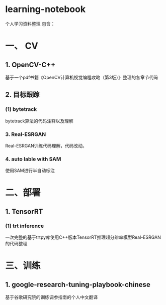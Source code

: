 # learning-notebook
个人学习资料整理
包含：
# 一、 CV
## 1. OpenCV-C++
基于一个pdf书籍《OpenCV计算机视觉编程攻略（第3版）》整理的各章节代码
## 2. 目标跟踪
### (1) bytetrack
bytetrack算法的代码注释以及理解
### 3. Real-ESRGAN
Real-ESRGAN训练代码理解，代码改动。
### 4. auto lable with SAM
使用SAM进行半自动标注
# 二、部署
## 1. TensorRT
### (1) trt inference
一次完整的基于trtpy库使用C++版本TensorRT推理超分辨率模型Real-ESRGAN的代码整理
# 三、训练
## 1. google-research-tuning-playbook-chinese
基于谷歌研究院的训练调参指南的个人中文翻译
